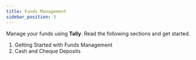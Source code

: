 ```yaml
---
title: Funds Management
sidebar_position: 3
---
```


Manage your funds using **Tally**. Read the following sections and get started.

1. Getting Started with Funds Management
2. Cash and Cheque Deposits 

